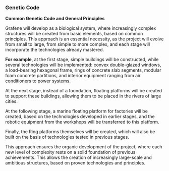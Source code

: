 ### Genetic Code

**Common Genetic Code and General Principles**

Grafene will develop as a biological system, where increasingly complex structures will be created from basic elements, based on common principles. This approach is an essential necessity, as the project will evolve from small to large, from simple to more complex, and each stage will incorporate the technologies already mastered.

**For example**, at the first stage, simple buildings will be constructed, while several technologies will be implemented: convex double-glazed windows, a load-bearing hexagonal frame, rings of concrete slab segments, modular foam concrete partitions, and interior equipment ranging from air conditioners to power systems.

At the next stage, instead of a foundation, floating platforms will be created to support these buildings, allowing them to be placed in the rivers of large cities.

At the following stage, a marine floating platform for factories will be created, based on the technologies developed in earlier stages, and the robotic equipment from the workshops will be transferred to this platform.

Finally, the Ring platforms themselves will be created, which will also be built on the basis of technologies tested in previous stages.

This approach ensures the organic development of the project, where each new level of complexity rests on a solid foundation of previous achievements. This allows the creation of increasingly large-scale and ambitious structures, based on proven technologies and principles.